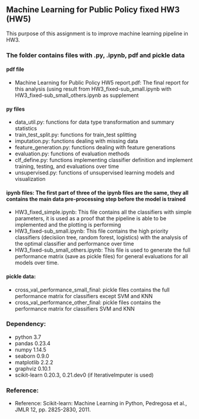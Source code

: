 ## Machine Learning for Public Policy fixed HW3 (HW5)
This purpose of this assignment is to improve machine learning pipeline in HW3.

### The folder contains files with .py, .ipynb, pdf and pickle data

#### pdf file
* Machine Learning for Public Policy HW5 report.pdf: The final report for this analysis (using result from HW3_fixed-sub_small.ipynb with HW3_fixed-sub_small_others.ipynb as supplement

#### py files
* data_util.py: functions for data type transformation and summary statistics
* train_test_split.py: functions for train_test splitting
* imputation.py: functions dealing with missing data
* feature_generation.py: functions dealing with feature generations
* evaluation.py: functions of evaluation methods
* clf_define.py: functions implementing classifier definition and implement training, testing, and evaluations over time
* unsupervised.py: functions of unsupervised learning models and visualization

#### ipynb files: The first part of three of the ipynb files are the same, they all contains the main data pre-processing step before the model is trained
* HW3_fixed_simple.ipynb: This file contains all the classifiers with simple parameters, it is used as a proof that the pipeline is able to be implemented and the plotting is performing
* HW3_fixed-sub_small.ipynb: This file contains the high priority classifiers (decisiion tree, random forest, logistics) with the analysis of the optimal classifier and performance over time
* HW3_fixed-sub_small_others.ipynb: This file is used to generate the full performance matrix (save as pickle files) for general evaluations for all models over time.

#### pickle data:
* cross_val_performance_small_final: pickle files contains the full performance matrix for classifiers except SVM and KNN
* cross_val_performance_other_final: pickle files contains the performance matrix for classifiers SVM and KNN

### Dependency:
* python 3.7
* pandas 0.23.4
* numpy 1.14.5
* seaborn 0.9.0
* matplotlib 2.2.2
* graphviz 0.10.1
* scikit-learn 0.20.3, 0.21.dev0 (if IterativeImputer is used)

### Reference:
* Reference: Scikit-learn: Machine Learning in Python, Pedregosa et al., JMLR 12, pp. 2825-2830, 2011.
